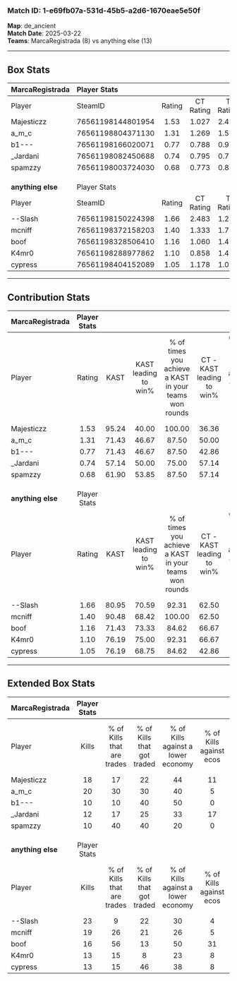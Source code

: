### Match ID: 1-e69fb07a-531d-45b5-a2d6-1670eae5e50f  
**Map**: de_ancient  
**Match Date**: 2025-03-22  
**Teams**: MarcaRegistrada (8) vs anything else (13)  

---  

## Box Stats  

| **MarcaRegistrada** | Player Stats      |        |           |          |       |       |       |         |        |      |     |
| :- | :- | :-: | :-: | :-: | :-: | :-: | :-: | :-: | :-: | :-: | :-: |
| Player              | SteamID           | Rating | CT Rating | T Rating | KAST  |  ADR  | Kills | Assists | Deaths | K/D  | HS% |
| Majesticzz          | 76561198144801954 |  1.53  |   1.027   |  2.491   | 95.24 | 110.1 |  18   |    7    |   14   | 1.29 | 55  |
| a_m_c               | 76561198804371130 |  1.31  |   1.269   |  1.568   | 71.43 | 94.9  |  20   |    2    |   16   | 1.25 | 30  |
| b1---               | 76561198166020071 |  0.77  |   0.788   |  0.974   | 71.43 | 69.1  |  10   |    7    |   19   | 0.53 | 50  |
| _Jardani            | 76561198082450688 |  0.74  |   0.795   |  0.723   | 57.14 | 49.3  |  12   |    3    |   16   | 0.75 | 58  |
| spamzzy             | 76561198003724030 |  0.68  |   0.773   |  0.842   | 61.90 | 62.5  |  10   |    7    |   19   | 0.53 | 40  |
|                     |                   |        |           |          |       |       |       |         |        |      |     |
|                     |                   |        |           |          |       |       |       |         |        |      |     |
|                     |                   |        |           |          |       |       |       |         |        |      |     |
| **anything else**   | Player Stats      |        |           |          |       |       |       |         |        |      |     |
| Player              | SteamID           | Rating | CT Rating | T Rating | KAST  |  ADR  | Kills | Assists | Deaths | K/D  | HS% |
| --Slash             | 76561198150224398 |  1.66  |   2.483   |  1.222   | 80.95 | 115.4 |  23   |   10    |   14   | 1.64 | 34  |
| mcniff              | 76561198372158203 |  1.40  |   1.333   |  1.765   | 90.48 | 84.4  |  19   |    7    |   16   | 1.19 | 42  |
| boof                | 76561198328506410 |  1.16  |   1.060   |  1.401   | 71.43 | 76.6  |  16   |    6    |   14   | 1.14 | 43  |
| K4mr0               | 76561198288977862 |  1.10  |   0.858   |  1.452   | 76.19 | 65.0  |  13   |    3    |   11   | 1.18 | 53  |
| cypress             | 76561198404152089 |  1.05  |   1.178   |  1.092   | 76.19 | 76.9  |  13   |    7    |   15   | 0.87 | 53  |
---  

## Contribution Stats  

| **MarcaRegistrada** | Player Stats |       |                      |                                                        |                           |                                                             |                          |                                                            |
| :- | :-: | :-: | :-: | :-: | :-: | :-: | :-: | :-: |
| Player              |    Rating    | KAST  | KAST leading to win% | % of times you achieve a KAST in your teams won rounds | CT - KAST leading to win% | CT - % of times you achieve a KAST in your teams won rounds | T - KAST leading to win% | T - % of times you achieve a KAST in your teams won rounds |
| Majesticzz          |     1.53     | 95.24 |        40.00         |                         100.00                         |           36.36           |                           100.00                            |          44.44           |                           100.00                           |
| a_m_c               |     1.31     | 71.43 |        46.67         |                         87.50                          |           50.00           |                           100.00                            |          42.86           |                           75.00                            |
| b1---               |     0.77     | 71.43 |        46.67         |                         87.50                          |           42.86           |                            75.00                            |          50.00           |                           100.00                           |
| _Jardani            |     0.74     | 57.14 |        50.00         |                         75.00                          |           57.14           |                           100.00                            |          40.00           |                           50.00                            |
| spamzzy             |     0.68     | 61.90 |        53.85         |                         87.50                          |           57.14           |                           100.00                            |          50.00           |                           75.00                            |
|                     |              |       |                      |                                                        |                           |                                                             |                          |                                                            |
|                     |              |       |                      |                                                        |                           |                                                             |                          |                                                            |
|                     |              |       |                      |                                                        |                           |                                                             |                          |                                                            |
| **anything else**   | Player Stats |       |                      |                                                        |                           |                                                             |                          |                                                            |
| Player              |    Rating    | KAST  | KAST leading to win% | % of times you achieve a KAST in your teams won rounds | CT - KAST leading to win% | CT - % of times you achieve a KAST in your teams won rounds | T - KAST leading to win% | T - % of times you achieve a KAST in your teams won rounds |
| --Slash             |     1.66     | 80.95 |        70.59         |                         92.31                          |           62.50           |                           100.00                            |          77.78           |                           87.50                            |
| mcniff              |     1.40     | 90.48 |        68.42         |                         100.00                         |           62.50           |                           100.00                            |          72.73           |                           100.00                           |
| boof                |     1.16     | 71.43 |        73.33         |                         84.62                          |           66.67           |                            80.00                            |          77.78           |                           87.50                            |
| K4mr0               |     1.10     | 76.19 |        75.00         |                         92.31                          |           66.67           |                            80.00                            |          80.00           |                           100.00                           |
| cypress             |     1.05     | 76.19 |        68.75         |                         84.62                          |           42.86           |                            60.00                            |          88.89           |                           100.00                           |
---  

## Extended Box Stats  

| **MarcaRegistrada** | Player Stats |                            |                            |                                    |                         |                              |                                 |        |                             |                                     |                          |                               |                            |
| :- | :-: | :-: | :-: | :-: | :-: | :-: | :-: | :-: | :-: | :-: | :-: | :-: | :-: |
| Player              |    Kills     | % of Kills that are trades | % of Kills that got traded | % of Kills against a lower economy | % of Kills against ecos | % of Kills that are flawless | % of Kills that are close duels | Deaths | % of Deaths that get traded | % of Deaths against a lower economy | % of Deaths against ecos | % of Deaths that are flawless | % of Deaths that are close |
| Majesticzz          |      18      |             17             |             22             |                 44                 |           11            |              56              |                6                |   14   |             36              |                 36                  |            0             |              50               |             7              |
| a_m_c               |      20      |             30             |             30             |                 40                 |            5            |              50              |                5                |   16   |             19              |                 31                  |            6             |              56               |             13             |
| b1---               |      10      |             10             |             40             |                 50                 |            0            |              70              |               10                |   19   |             21              |                 42                  |            5             |              47               |             0              |
| _Jardani            |      12      |             17             |             25             |                 33                 |           17            |              58              |                8                |   16   |              6              |                 38                  |            0             |              75               |             6              |
| spamzzy             |      10      |             40             |             40             |                 20                 |            0            |              80              |                0                |   19   |             26              |                 42                  |            5             |              53               |             11             |
|                     |              |                            |                            |                                    |                         |                              |                                 |        |                             |                                     |                          |                               |                            |
|                     |              |                            |                            |                                    |                         |                              |                                 |        |                             |                                     |                          |                               |                            |
|                     |              |                            |                            |                                    |                         |                              |                                 |        |                             |                                     |                          |                               |                            |
| **anything else**   | Player Stats |                            |                            |                                    |                         |                              |                                 |        |                             |                                     |                          |                               |                            |
| Player              |    Kills     | % of Kills that are trades | % of Kills that got traded | % of Kills against a lower economy | % of Kills against ecos | % of Kills that are flawless | % of Kills that are close duels | Deaths | % of Deaths that get traded | % of Deaths against a lower economy | % of Deaths against ecos | % of Deaths that are flawless | % of Deaths that are close |
| --Slash             |      23      |             9              |             22             |                 30                 |            4            |              74              |                4                |   14   |             29              |                 36                  |            7             |              43               |             7              |
| mcniff              |      19      |             26             |             21             |                 26                 |            5            |              68              |                5                |   16   |             44              |                 38                  |            13            |              63               |             0              |
| boof                |      16      |             56             |             13             |                 50                 |           31            |              81              |                6                |   14   |             21              |                 21                  |            0             |              79               |             14             |
| K4mr0               |      13      |             15             |             8              |                 23                 |            8            |              8               |               23                |   11   |             36              |                 27                  |            0             |              82               |             0              |
| cypress             |      13      |             15             |             46             |                 38                 |            8            |              31              |                0                |   15   |             20              |                 27                  |            0             |              47               |             7              |
